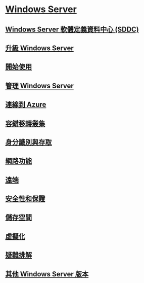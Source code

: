 # [Windows Server](windows-server.md)
## [Windows Server 軟體定義資料中心 (SDDC)](sddc.md)
## [升級 Windows Server](upgrade/upgrade-overview.md)
## [開始使用](get-started/Server-Basics.md)
## [管理 Windows Server](administration/manage-windows-server.md)
## [連線到 Azure](azure-hybrid-services/index.md)
## [容錯移轉叢集](failover-clustering/failover-clustering-overview.md)
## [身分識別與存取](identity/Identity-and-Access.md)
## [網路功能](networking/Networking.md)
## [遠端](remote/index.md)
## [安全性和保證](security/security-and-assurance.md)
## [儲存空間](storage/storage.md)
## [虛擬化](virtualization/virtualization.md)
## [疑難排解](troubleshoot/windows-server-troubleshooting.md)
## [其他 Windows Server 版本](windows-server-versions.md)